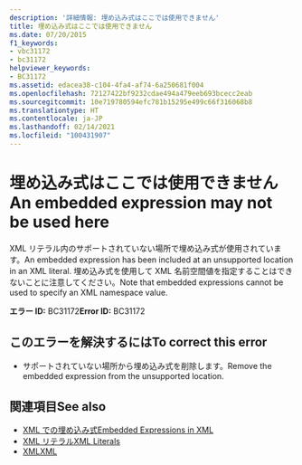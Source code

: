 ```yaml
---
description: '詳細情報: 埋め込み式はここでは使用できません'
title: 埋め込み式はここでは使用できません
ms.date: 07/20/2015
f1_keywords:
- vbc31172
- bc31172
helpviewer_keywords:
- BC31172
ms.assetid: edacea38-c104-4fa4-af74-6a250681f004
ms.openlocfilehash: 72127422bf9232cdae494a479eeb693bcecc2eab
ms.sourcegitcommit: 10e719780594efc781b15295e499c66f316068b8
ms.translationtype: HT
ms.contentlocale: ja-JP
ms.lasthandoff: 02/14/2021
ms.locfileid: "100431907"
---
```

# <a name="an-embedded-expression-may-not-be-used-here"></a><span data-ttu-id="857b4-103">埋め込み式はここでは使用できません</span><span class="sxs-lookup"><span data-stu-id="857b4-103">An embedded expression may not be used here</span></span>

<span data-ttu-id="857b4-104">XML リテラル内のサポートされていない場所で埋め込み式が使用されています。</span><span class="sxs-lookup"><span data-stu-id="857b4-104">An embedded expression has been included at an unsupported location in an XML literal.</span></span> <span data-ttu-id="857b4-105">埋め込み式を使用して XML 名前空間値を指定することはできないことに注意してください。</span><span class="sxs-lookup"><span data-stu-id="857b4-105">Note that embedded expressions cannot be used to specify an XML namespace value.</span></span>  
  
 <span data-ttu-id="857b4-106">**エラー ID:** BC31172</span><span class="sxs-lookup"><span data-stu-id="857b4-106">**Error ID:** BC31172</span></span>  
  
## <a name="to-correct-this-error"></a><span data-ttu-id="857b4-107">このエラーを解決するには</span><span class="sxs-lookup"><span data-stu-id="857b4-107">To correct this error</span></span>  
  
- <span data-ttu-id="857b4-108">サポートされていない場所から埋め込み式を削除します。</span><span class="sxs-lookup"><span data-stu-id="857b4-108">Remove the embedded expression from the unsupported location.</span></span>  
  
## <a name="see-also"></a><span data-ttu-id="857b4-109">関連項目</span><span class="sxs-lookup"><span data-stu-id="857b4-109">See also</span></span>

- [<span data-ttu-id="857b4-110">XML での埋め込み式</span><span class="sxs-lookup"><span data-stu-id="857b4-110">Embedded Expressions in XML</span></span>](../programming-guide/language-features/xml/embedded-expressions-in-xml.md)
- [<span data-ttu-id="857b4-111">XML リテラル</span><span class="sxs-lookup"><span data-stu-id="857b4-111">XML Literals</span></span>](../language-reference/xml-literals/index.md)
- [<span data-ttu-id="857b4-112">XML</span><span class="sxs-lookup"><span data-stu-id="857b4-112">XML</span></span>](../programming-guide/language-features/xml/index.md)
